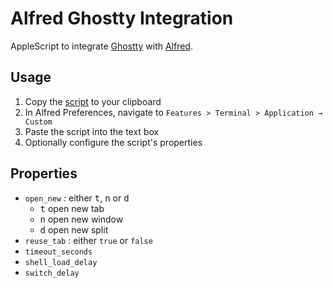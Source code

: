 # Alfred Ghostty Integration
AppleScript to integrate [Ghostty](https://ghostty.org/) with [Alfred](https://www.alfredapp.com/).

## Usage

1. Copy the [script](https://github.com/zeitlings/alfred-ghostty-script/blob/main/GhosttyAlfred.applescript) to your clipboard
2. In Alfred Preferences, navigate to `Features > Terminal > Application → Custom`
3. Paste the script into the text box
4. Optionally configure the script's properties

## Properties

- `open_new` : either <kbd>t</kbd>, <kbd>n</kbd> or <kbd>d</kbd>
  * <kbd>t</kbd> open new tab
  * <kbd>n</kbd> open new window
  * <kbd>d</kbd> open new split
- `reuse_tab` : either `true` or `false` 
- `timeout_seconds`
- `shell_load_delay`
- `switch_delay`

